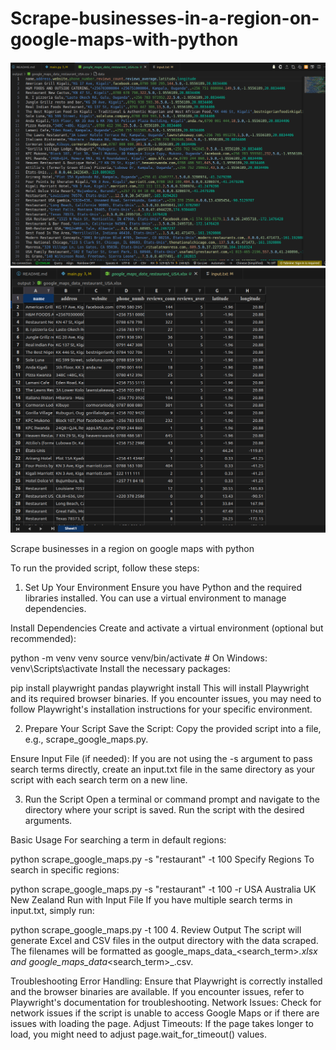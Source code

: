 # Scrape-businesses-in-a-region-on-google-maps-with-python


![](data_scraped_csv.png)
![](data_scraped.png)



Scrape businesses in a region on google maps with python

To run the provided script, follow these steps:

1. Set Up Your Environment
Ensure you have Python and the required libraries installed. You can use a virtual environment to manage dependencies.

Install Dependencies
Create and activate a virtual environment (optional but recommended):


python -m venv venv
source venv/bin/activate  # On Windows: venv\Scripts\activate
Install the necessary packages:


pip install playwright pandas
playwright install
This will install Playwright and its required browser binaries. If you encounter issues, you may need to follow Playwright's installation instructions for your specific environment.

2. Prepare Your Script
Save the Script:
Copy the provided script into a file, e.g., scrape_google_maps.py.

Ensure Input File (if needed):
If you are not using the -s argument to pass search terms directly, create an input.txt file in the same directory as your script with each search term on a new line.

3. Run the Script
Open a terminal or command prompt and navigate to the directory where your script is saved. Run the script with the desired arguments.

Basic Usage
For searching a term in default regions:


python scrape_google_maps.py -s "restaurant" -t 100
Specify Regions
To search in specific regions:


python scrape_google_maps.py -s "restaurant" -t 100 -r USA Australia UK New Zealand
Run with Input File
If you have multiple search terms in input.txt, simply run:


python scrape_google_maps.py -t 100
4. Review Output
The script will generate Excel and CSV files in the output directory with the data scraped. The filenames will be formatted as google_maps_data_<search_term>_<region>.xlsx and google_maps_data_<search_term>_<region>.csv.

Troubleshooting
Error Handling: Ensure that Playwright is correctly installed and the browser binaries are available. If you encounter issues, refer to Playwright's documentation for troubleshooting.
Network Issues: Check for network issues if the script is unable to access Google Maps or if there are issues with loading the page.
Adjust Timeouts: If the page takes longer to load, you might need to adjust page.wait_for_timeout() values.